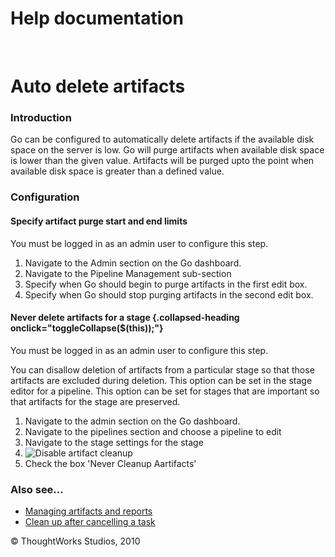Help documentation
==================

 

Auto delete artifacts<!-- {.collapsible-heading onclick="toggleCollapse($(this));"} -->
=====================

### Introduction<!-- {.collapsible-heading onclick="toggleCollapse($(this));"} -->

Go can be configured to automatically delete artifacts if the available
disk space on the server is low. Go will purge artifacts when available
disk space is lower than the given value. Artifacts will be purged upto
the point when available disk space is greater than a defined value.

### Configuration<!-- {.collapsible-heading onclick="toggleCollapse($(this));"} -->

#### Specify artifact purge start and end limits<!-- {.collapsible-heading onclick="toggleCollapse($(this));"} -->

You must be logged in as an admin user to configure this step.

1.  Navigate to the Admin section on the Go dashboard.
2.  Navigate to the Pipeline Management sub-section
3.  Specify when Go should begin to purge artifacts in the first edit
    box.
4.  Specify when Go should stop purging artifacts in the second edit
    box.

#### Never delete artifacts for a stage {.collapsed-heading onclick="toggleCollapse($(this));"}

You must be logged in as an admin user to configure this step.

You can disallow deletion of artifacts from a particular stage so that
those artifacts are excluded during deletion. This option can be set in
the stage editor for a pipeline. This option can be set for stages that
are important so that artifacts for the stage are preserved.

1.  Navigate to the admin section on the Go dashboard.
2.  Navigate to the pipelines section and choose a pipeline to edit
3.  Navigate to the stage settings for the stage
4.  ![Disable artifact
    cleanup](../resources/images/cruise/admin/artifact_disable_stage.png)
5.  Check the box 'Never Cleanup Aartifacts'

### Also see...<!-- {.collapsible-heading onclick="toggleCollapse($(this));"} -->

-   [Managing artifacts and
    reports](../configuration/managing_artifacts_and_reports.html)
-   [Clean up after cancelling a task](dev_clean_up_when_cancel.html)





© ThoughtWorks Studios, 2010

